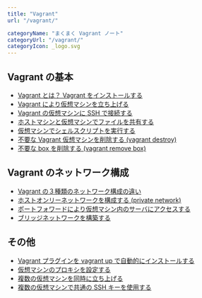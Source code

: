 ```yaml
---
title: "Vagrant"
url: "/vagrant/"

categoryName: "まくまく Vagrant ノート"
categoryUrl: "/vagrant/"
categoryIcon: _logo.svg
---
```


Vagrant の基本
----
* [Vagrant とは？ Vagrant をインストールする](/p/dwwvd7z/)
* [Vagrant により仮想マシンを立ち上げる](/p/4trtqtw/)
* [Vagrant の仮想マシンに SSH で接続する](/p/itd26k3/)
* [ホストマシンと仮想マシンでファイルを共有する](/p/ad8jegg/)
* [仮想マシンでシェルスクリプトを実行する](/p/4qkuf64/)
* [不要な Vagrant 仮想マシンを削除する (vagrant destroy)](/p/2gdbr8x/)
* [不要な box を削除する (vagrant remove box)](/p/6wsa466/)

Vagrant のネットワーク構成
----
* [Vagrant の３種類のネットワーク構成の違い](/p/joud5wr/)
* [ホストオンリーネットワークを構成する (private network)](/p/oyoyz27/)
* [ポートフォワードにより仮想マシン内のサーバにアクセスする](/p/zssu72a/)
* [ブリッジネットワークを構築する](/p/ymenseo/)

その他
----
* [Vagrant プラグインを vagrant up で自動的にインストールする](/p/3wvm5wi/)
* [仮想マシンのプロキシを設定する](/p/jgcwrrg/)
* [複数の仮想マシンを同時に立ち上げる](/p/uu87xz5/)
* [複数の仮想マシンで共通の SSH キーを使用する](/p/y9zrmbf/)

